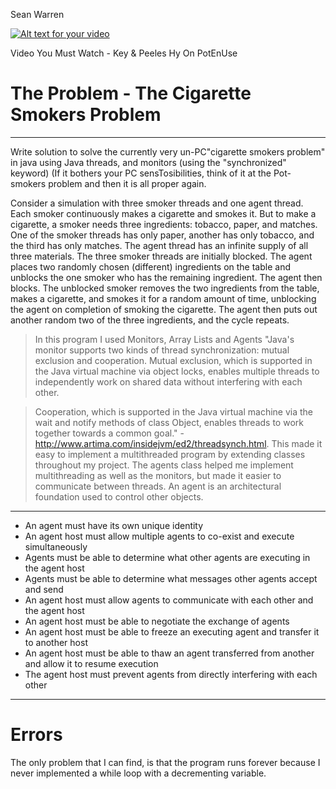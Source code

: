 Sean Warren

[![Alt text for your video](http://img.youtube.com/vi/k1tsGGz-Qw0/0.jpg)](https://www.youtube.com/watch?v=k1tsGGz-Qw0)

Video You Must Watch - Key & Peeles Hy On PotEnUse

# The Problem - The Cigarette Smokers Problem
----------------------------------------------------------------------------------------------
Write solution to solve the currently very un-PC"cigarette smokers problem" in java using Java threads, and monitors (using the "synchronized" keyword) (If it bothers your PC sensTosibilities, think of it at the Pot-smokers problem and then it is all proper again.

Consider a simulation with three smoker threads and one agent thread. Each smoker continuously makes a cigarette and smokes it. But to make a cigarette, a smoker needs three ingredients: tobacco, paper, and matches. One of the smoker threads has only paper, another has only tobacco, and the third has only matches. The agent thread has an infinite supply of all three materials. The three smoker threads are initially blocked. The agent places two randomly chosen (different) ingredients on the table and unblocks the one smoker who has the remaining ingredient. The agent then blocks. The unblocked smoker removes the two ingredients from the table, makes a cigarette, and smokes it for a random amount of time, unblocking the agent on completion of smoking the cigarette. The agent then puts out another random two of the three ingredients, and the cycle repeats.
> In this program I used Monitors, Array Lists and Agents "Java's monitor supports two kinds of thread synchronization: mutual exclusion and cooperation. Mutual exclusion, which is supported in the Java virtual machine via object locks, enables multiple threads to independently work on shared data without interfering with each other. 

> Cooperation, which is supported in the Java virtual machine via the wait and notify methods of class Object, enables threads to work together towards a common goal." - http://www.artima.com/insidejvm/ed2/threadsynch.html. This made it easy to implement a multithreaded program by extending classes throughout my project. The agents class helped me implement multithreading as well as the monitors, but made it easier to communicate between threads. An agent is an architectural foundation used to control other objects.

---------------------------------------------------
- An agent must have its own unique identity
- An agent host must allow multiple agents to co-exist and execute simultaneously
- Agents must be able to determine what other agents are executing in the agent host
- Agents must be able to determine what messages other agents accept and send
- An agent host must allow agents to communicate with each other and the agent host
- An agent host must be able to negotiate the exchange of agents
- An agent host must be able to freeze an executing agent and transfer it to another host
- An agent host must be able to thaw an agent transferred from another and allow it to resume execution
- The agent host must prevent agents from directly interfering with each other
---------------------------------------------------
# Errors
The only problem that I can find, is that the program runs forever because I never implemented a while loop with a decrementing variable.

